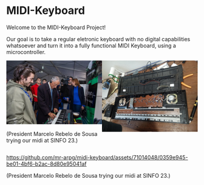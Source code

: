 # MIDI-Keyboard
Welcome to the MIDI-Keyboard Project!

Our goal is to take a regular eletronic keyboard with no digital capabilities whatsoever and turn it into a fully functional MIDI Keyboard, using a microcontroller. 

<!-- <img src="./midi.png" alt="Image" width="300px" /> -->

<div style="display: flex;">
  <div style="flex: 1;">
    <img src="midi.png" alt="Image 1" width="300">
    
(President Marcelo Rebelo de Sousa trying our midi at SINFO 23.)
  </div>
  <div style="flex: 1;">
    <img src="og.png" alt="Image 2" width="300">
  </div>
  
</div>




https://github.com/mr-arpg/midi-keyboard/assets/71014048/0359e945-be01-4bf6-b2ac-8d80e95041af



(President Marcelo Rebelo de Sousa trying our midi at SINFO 23.)

